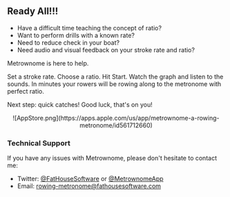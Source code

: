 ## Ready All!!!

- Have a difficult time teaching the concept of ratio?
- Want to perform drills with a known rate?
- Need to reduce check in your boat?
- Need audio and visual feedback on your stroke rate and ratio?

Metrownome is here to help. 

Set a stroke rate. Choose a ratio. Hit Start. 
Watch the graph and listen to the sounds. In minutes your rowers will be rowing along to the metronome with perfect ratio. 

Next step: quick catches! Good luck, that's on you!

<center>![AppStore.png](https://apps.apple.com/us/app/metrownome-a-rowing-metronome/id561712660)</center>

### Technical Support

If you have any issues with Metrownome, please don't hesitate to contact me:
- Twitter: [@FatHouseSoftware](https://twitter.com/FatHouseSW) or [@MetrownomeApp](https://twitter.com/MetrownomeApp)
- Email: [rowing-metronome@fathousesoftware.com](mailto:rowing-metronome@fathousesoftware.com)

